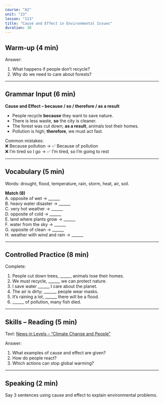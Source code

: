 ```yaml
---
course: "A2"
unit: "23"
lesson: "113"
title: "Cause and Effect in Environmental Issues"
duration: 30
---
```


## Warm-up (4 min)
Answer:
1. What happens if people don’t recycle?  
2. Why do we need to care about forests?  

-------

## Grammar Input (6 min)
**Cause and Effect – because / so / therefore / as a result**  
- People recycle **because** they want to save nature.  
- There is less waste, **so** the city is cleaner.  
- The forest was cut down; **as a result**, animals lost their homes.  
- Pollution is high; **therefore**, we must act fast.  

Common mistakes:  
❌ Because pollution → ✅ Because of pollution  
❌ I’m tired so I go → ✅ I’m tired, so I’m going to rest  

-------

## Vocabulary (5 min)
Words: drought, flood, temperature, rain, storm, heat, air, soil.  

**Match (8)**  
A. opposite of wet → ______  
B. heavy water disaster → ______  
C. very hot weather → ______  
D. opposite of cold → ______  
E. land where plants grow → ______  
F. water from the sky → ______  
G. opposite of clean → ______  
H. weather with wind and rain → ______  

-------

## Controlled Practice (8 min)
Complete:  
1. People cut down trees, ______ animals lose their homes.  
2. We must recycle, ______ we can protect nature.  
3. I save water ______ I care about the planet.  
4. The air is dirty; ______, people wear masks.  
5. It’s raining a lot, ______ there will be a flood.  
6. ______ of pollution, many fish died.  

-------

## Skills – Reading (5 min)
Text: [News in Levels – “Climate Change and People”](https://www.newsinlevels.com/)  

Answer:  
1. What examples of cause and effect are given?  
2. How do people react?  
3. Which actions can stop global warming?  

-------

## Speaking (2 min)
Say 3 sentences using cause and effect to explain environmental problems.

